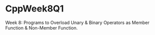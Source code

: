# CppWeek8Q1
Week 8: Programs to Overload Unary &amp; Binary Operators as Member Function &amp; Non-Member Function.
